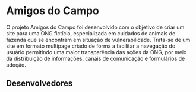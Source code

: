 # Amigos do Campo

O projeto Amigos do Campo foi desenvolvido com o objetivo de criar um site para uma ONG fictícia, especializada em cuidados de animais de fazenda que se encontram em situação de vulnerabilidade.
Trata-se de um site em formato multipage criado de forma a facilitar a navegação do usuário permitindo uma maior transparência das ações da ONG, por meio da distribuição de informações, canais de comunicação e formulários de adoção.

## Desenvolvedores
